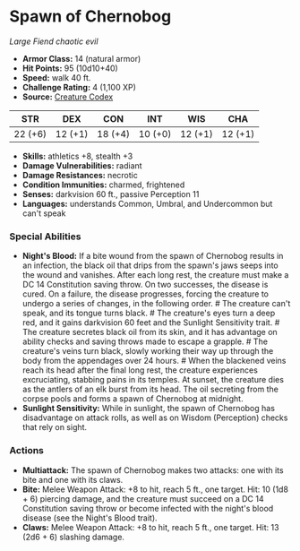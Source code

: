 # Spawn of Chernobog

*Large* *Fiend* *chaotic evil*

- **Armor Class:** 14 (natural armor)
- **Hit Points:** 95 (10d10+40)
- **Speed:** walk 40 ft.
- **Challenge Rating:** 4 (1,100 XP)
- **Source:** [Creature Codex](https://koboldpress.com/kpstore/product/creature-codex-for-5th-edition-dnd/)

| STR | DEX | CON | INT | WIS | CHA |
| --- | --- | --- | --- | --- | --- |
| 22 (+6) | 12 (+1) | 18 (+4) | 10 (+0) | 12 (+1) | 12 (+1) |

- **Skills:** athletics +8, stealth +3
- **Damage Vulnerabilities:** radiant
- **Damage Resistances:** necrotic
- **Condition Immunities:** charmed, frightened
- **Senses:** darkvision 60 ft., passive Perception 11
- **Languages:** understands Common, Umbral, and Undercommon but can't speak
### Special Abilities
- **Night's Blood:** If a bite wound from the spawn of Chernobog results in an infection, the black oil that drips from the spawn's jaws seeps into the wound and vanishes. After each long rest, the creature must make a DC 14 Constitution saving throw. On two successes, the disease is cured. On a failure, the disease progresses, forcing the creature to undergo a series of changes, in the following order. # The creature can't speak, and its tongue turns black. # The creature's eyes turn a deep red, and it gains darkvision 60 feet and the Sunlight Sensitivity trait.  # The creature secretes black oil from its skin, and it has advantage on ability checks and saving throws made to escape a grapple. # The creature's veins turn black, slowly working their way up through the body from the appendages over 24 hours.  # When the blackened veins reach its head after the final long rest, the creature experiences excruciating, stabbing pains in its temples. At sunset, the creature dies as the antlers of an elk burst from its head. The oil secreting from the corpse pools and forms a spawn of Chernobog at midnight.
- **Sunlight Sensitivity:** While in sunlight, the spawn of Chernobog has disadvantage on attack rolls, as well as on Wisdom (Perception) checks that rely on sight.
### Actions
- **Multiattack:** The spawn of Chernobog makes two attacks: one with its bite and one with its claws.
- **Bite:** Melee Weapon Attack: +8 to hit, reach 5 ft., one target. Hit: 10 (1d8 + 6) piercing damage, and the creature must succeed on a DC 14 Constitution saving throw or become infected with the night's blood disease (see the Night's Blood trait).
- **Claws:** Melee Weapon Attack: +8 to hit, reach 5 ft., one target. Hit: 13 (2d6 + 6) slashing damage.
